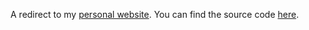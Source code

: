 A redirect to my [personal website](https://shrike.me/). You can find the
source code [here](https://github.com/SShrike/blog).
